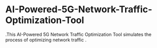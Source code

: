 # AI-Powered-5G-Network-Traffic-Optimization-Tool
.This AI-Powered 5G Network Traffic Optimization Tool simulates the process of optimizing network traffic .
